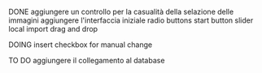 DONE
aggiungere un controllo per la casualità della selazione delle immagini
aggiungere l'interfaccia iniziale
radio buttons
start button
slider
local import drag and drop

DOING
insert checkbox for manual change

TO DO
aggiungere il collegamento al database